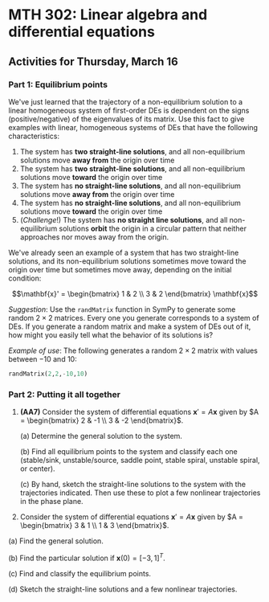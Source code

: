 # MTH 302: Linear algebra and differential equations

## Activities for Thursday, March 16 

### Part 1: Equilibrium points

We've just learned that the trajectory of a non-equilibrium solution to a linear homogeneous system of first-order DEs is dependent on the signs (positive/negative) of the eigenvalues of its matrix. Use this fact to give examples with linear, homogeneous systems of DEs that have the following characteristics: 

1. The system has **two straight-line solutions**, and all non-equilibrium solutions move **away from** the origin over time
2. The system has **two straight-line solutions**, and all non-equilibrium solutions move **toward** the origin over time
3. The system has **no straight-line solutions**, and all non-equilibrium solutions move **away from** the origin over time
4. The system has **no straight-line solutions**, and all non-equilibrium solutions move **toward** the origin over time
5. (*Challenge*!) The system has **no straight line solutions**, and all non-equilibrium solutions **orbit** the origin in a circular pattern that neither approaches nor moves away from the origin. 

We've already seen an example of a system that has two straight-line solutions, and its non-equilibrium solutions sometimes move toward the origin over time but sometimes move away, depending on the initial condition: 

$$\mathbf{x}' = \begin{bmatrix} 1 & 2 \\ 3 & 2 \end{bmatrix} \mathbf{x}$$

*Suggestion*: Use the `randMatrix` function in SymPy to generate some random $2 \times 2$ matrices. Every one you generate corresponds to a system of DEs. If you generate a random matrix and make a system of DEs out of it, how might you easily tell what the behavior of its solutions is? 

*Example of use*: The following generates a random $2 \times 2$ matrix with values between $-10$ and $10$: 

```python
randMatrix(2,2,-10,10)
```



### Part 2: Putting it all together 

1. **(AA7)** Consider the system of differential equations $\mathbf{x}' = A\mathbf{x}$ given by $A = \begin{bmatrix} 2 & -1 \\ 3 & -2 \end{bmatrix}$. 

   (a) Determine the general solution to the system. 

   (b) Find all equilibrium points to the system and classify each one (stable/sink, unstable/source, saddle point, stable spiral, unstable spiral, or center). 

   (c) By hand, sketch the straight-line solutions to the system with the trajectories indicated. Then use these to plot a few nonlinear trajectories in the phase plane.

2.  Consider the system of differential equations $\mathbf{x}' = A\mathbf{x}$ given by $A = \begin{bmatrix} 3 & 1 \\ 1 & 3 \end{bmatrix}$. 

   (a) Find the general solution. 

   (b) Find the particular solution if $\mathbf{x}(0) = [-3, 1]^T$. 

   (c) Find and classify the equilibrium points. 

   (d) Sketch the straight-line solutions and a few nonlinear trajectories. 